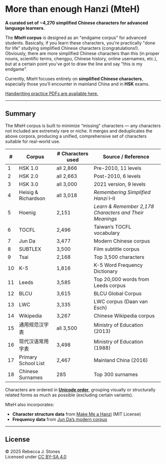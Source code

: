 # More than enough Hanzi (MteH)

**A curated set of ~4,270 simplified Chinese characters for advanced language learners.**  

The **MteH corpus** is designed as an "endgame corpus" for advanced students. Basically, if you learn these characters, you're practically "done for life" studying simplified Chinese characters (congratulations!).  Obviously, there are more simplified Chinese characters than this (in proper nouns, scientific terms, chengyu, Chinese history, online usernames, etc.), but at a certain point you've got to draw the line and say "this is my endgame".

Currently, MteH focuses entirely on **simplified Chinese characters**, especially those you’ll encounter in mainland China and in **HSK** exams.  

[Handwriting practice PDFs are available here.](https://github.com/becky82/mteh/tree/main/versions/v0.1.1)

---

## Summary

The MteH corpus is built to minimize “missing” characters — any characters not included are extremely rare or niche. It merges and deduplicates the above corpora, producing a unified, comprehensive set of characters suitable for real-world use.

<div align="center">

| # | Corpus | # Characters used | Source / Reference |
|---|---------|---------------|--------------------|
| 1 | HSK 1.0 | all 2,866 | Pre-2010, 11 levels |
| 2 | HSK 2.0 | all 2,663 | Post-2010, 6 levels |
| 3 | HSK 3.0 | all 3,000 | 2021 version, 9 levels |
| 4 | Heisig & Richardson | all 3,018 | *Remembering Simplified Hanzi* I–II |
| 5 | Hoenig | 2,151 | *Learn & Remember 2,178 Characters and Their Meanings* |
| 6 | TOCFL | 2,496 | Taiwan’s TOCFL vocabulary |
| 7 | Jun Da | 3,477 | Modern Chinese corpus |
| 8 | SUBTLEX | 3,500 | Film subtitle corpus |
| 9 | Tsai | 2,168 | Top 3,500 characters |
| 10 | K-5 | 1,816 | K-5 Word Frequency Dictionary |
| 11 | Leeds | 3,585 | Top 20,000 words from Leeds corpus |
| 12 | BLCU | 3,615 | BLCU Global Corpus |
| 13 | LWC | 3,335 | LWC corpus (Daan van Esch) |
| 14 | Wikipedia | 3,267 | Chinese Wikipedia corpus |
| 15 | 通用规范汉字表 | all 3,500 | Ministry of Education (2013) |
| 16 | 现代汉语常用字表 | 3,498 | Ministry of Education (1988) |
| 17 | Primary School List | 2,467 | Mainland China (2016) |
| 18 | Chinese Surnames | 285 | Top 300 surnames |

</div>

Characters are ordered in **[Unicode order](https://www.unicode.org/versions/Unicode16.0.0/core-spec/chapter-18/#G11620)**, grouping visually or structurally related forms as much as possible (excluding certain variants).  

MteH also incorporates:  
- **Character structure data** from [Make Me a Hanzi](https://github.com/skishore/makemeahanzi) (MIT License)  
- **Frequency data** from [Jun Da’s modern corpus](http://lingua.mtsu.edu/chinese-computing/statistics/char/list.php?Which=MO)

---

## License

© 2025 Rebecca J. Stones  
Licensed under [CC BY-SA 4.0](https://creativecommons.org/licenses/by-sa/4.0/)

